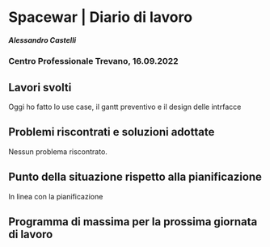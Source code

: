 # Spacewar | Diario di lavoro
##### Alessandro Castelli
### Centro Professionale Trevano, 16.09.2022

## Lavori svolti
Oggi ho fatto lo use case, il gantt preventivo e il design delle intrfacce


##  Problemi riscontrati e soluzioni adottate
Nessun problema riscontrato.

##  Punto della situazione rispetto alla pianificazione
In linea con la pianificazione

## Programma di massima per la prossima giornata di lavoro
